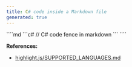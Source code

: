```yaml
---
title: C# code inside a Markdown file
generated: true
---
```


<div markdown="1" class="ans">
````md
```c#
// C# code fence in markdown
```
````
</div>

**References:**
- [highlight.js/SUPPORTED_LANGUAGES.md](https://github.com/highlightjs/highlight.js/blob/main/SUPPORTED_LANGUAGES.md)
